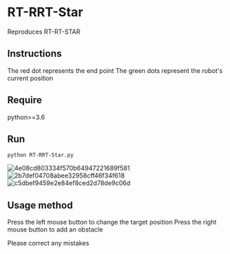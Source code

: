# RT-RRT-Star
Reproduces RT-RT-STAR
## Instructions
The red dot represents the end point
The green dots represent the robot's current position

## Require
python>=3.6
## Run
```
python RT-RRT-Star.py
```
![4e08cd803334f570b64947221689f581](https://github.com/codesharks1/RT-RRT-Star/assets/90197184/15d44432-e4e8-4886-affe-f9ac2c331f69)
![2b7def04708abee32958cff46f34f618](https://github.com/codesharks1/RT-RRT-Star/assets/90197184/864618d6-bbf2-4eb1-9b12-a27e184c8e09)
![c5dbef9459e2e84ef8ced2d78de9c06d](https://github.com/codesharks1/RT-RRT-Star/assets/90197184/07a2c52c-960c-444f-af6e-d944145f0076)


## Usage method
Press the left mouse button to change the target position
Press the right mouse button to add an obstacle

Please correct any mistakes
